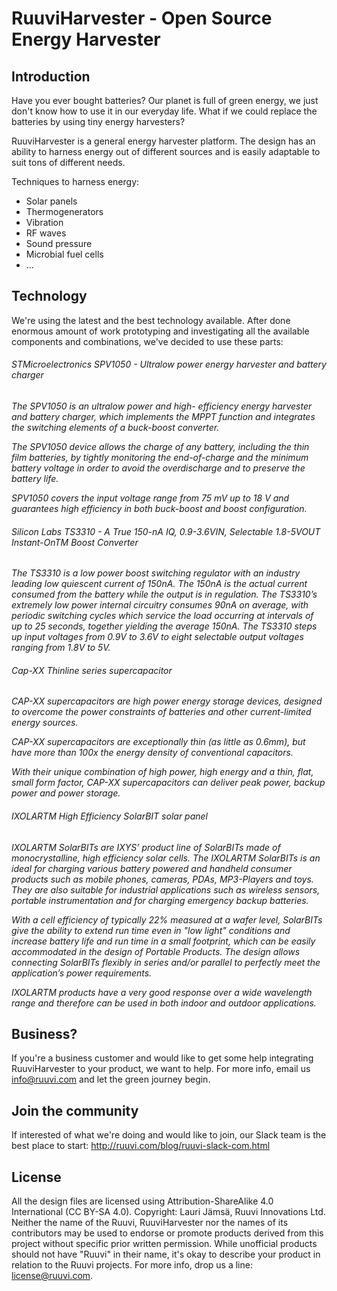 # RuuviHarvester - Open Source Energy Harvester

## Introduction
Have you ever bought batteries? Our planet is full of green energy, we just don't know how to use it in our everyday life. What if we could replace the batteries by using tiny energy harvesters?

RuuviHarvester is a general energy harvester platform. The design has an ability to harness energy out of different sources and is easily adaptable to suit tons of different needs.

Techniques to harness energy:
* Solar panels
* Thermogenerators
* Vibration
* RF waves
* Sound pressure
* Microbial fuel cells
* ...

## Technology
We're using the latest and the best technology available. After done enormous amount of work prototyping and investigating all the available components and combinations, we've decided to use these parts:

###### STMicroelectronics SPV1050 - Ultralow power energy harvester and battery charger

*The SPV1050 is an ultralow power and high- efficiency energy harvester and battery charger, which implements the MPPT function and integrates the switching elements of a buck-boost converter.*

*The SPV1050 device allows the charge of any battery, including the thin film batteries, by tightly monitoring the end-of-charge and the minimum battery voltage in order to avoid the overdischarge and to preserve the battery life.*

*SPV1050 covers the input voltage range from 75 mV up to 18 V and guarantees high efficiency in both buck-boost and boost configuration.*

###### Silicon Labs TS3310 - A True 150-nA IQ, 0.9-3.6VIN, Selectable 1.8-5VOUT Instant-OnTM Boost Converter

*The TS3310 is a low power boost switching regulator with an industry leading low quiescent current of 150nA. The 150nA is the actual current consumed from the battery while the output is in regulation. The TS3310’s extremely low power internal circuitry consumes 90nA on average, with periodic switching cycles which service the load occurring at intervals of up to 25 seconds, together yielding the average 150nA. The TS3310 steps up input voltages from 0.9V to 3.6V to eight selectable output voltages ranging from 1.8V to 5V.*

###### Cap-XX Thinline series supercapacitor

*CAP-XX supercapacitors are high power energy storage devices, designed to overcome the power constraints of batteries and other current-limited energy sources.*

*CAP-XX supercapacitors are exceptionally thin (as little as 0.6mm), but have more than 100x the energy density of conventional capacitors.*

*With their unique combination of high power, high energy and a thin, flat, small form factor, CAP-XX supercapacitors can deliver peak power, backup power and power storage.*

###### IXOLARTM High Efficiency SolarBIT solar panel

*IXOLARTM SolarBITs are IXYS’ product line of SolarBITs made of monocrystalline, high efficiency solar cells. The IXOLARTM SolarBITs is an ideal for charging various battery powered and handheld consumer products such as mobile phones, cameras, PDAs, MP3-Players and toys. They are also suitable for industrial applications such as wireless sensors, portable instrumentation and for charging emergency backup batteries.*

*With a cell efficiency of typically 22% measured at a wafer level, SolarBITs give the ability to extend run time even in "low light" conditions and increase battery life and run time in a small footprint, which can be easily accommodated in the design of Portable Products. The design allows connecting SolarBITs flexibly in series and/or parallel to perfectly meet the application’s power requirements.*

*IXOLARTM products have a very good response over a wide wavelength range and therefore can be used in both indoor and outdoor applications.*

## Business?

If you're a business customer and would like to get some help integrating RuuviHarvester to your product, we want to help. For more info, email us info@ruuvi.com and let the green journey begin.

## Join the community

If interested of what we're doing and would like to join, our Slack team is the best place to start: http://ruuvi.com/blog/ruuvi-slack-com.html

## License
All the design files are licensed using Attribution-ShareAlike 4.0 International (CC BY-SA 4.0).
Copyright: Lauri Jämsä, Ruuvi Innovations Ltd. Neither the name of the Ruuvi, RuuviHarvester nor the names of its contributors may be used to endorse or promote products derived from this project without specific prior written permission. While unofficial products should not have "Ruuvi" in their name, it's okay to describe your product in relation to the Ruuvi projects. For more info, drop us a line: license@ruuvi.com.